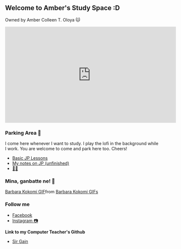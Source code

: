 ## Welcome to Amber's Study Space :D
Owned by Amber Colleen T. Oloya 🐱

<iframe width="560" height="315" src="https://www.youtube.com/embed/c0BqnltvL3c" title="YouTube video player" frameborder="0" allow="accelerometer; autoplay; clipboard-write; encrypted-media; gyroscope; picture-in-picture" allowfullscreen></iframe>


### Parking Area 📖

I come here whenever I want to study. I play the lofi in the background while I work. You are welcome to come and park here too. Cheers!

- [Basic JP Lessons](https://www3.nhk.or.jp/nhkworld/en/tv/japaneasy/season1/index.html)
- [My notes on JP (unfinished)](https://docs.google.com/document/d/1sgJso2a1hJ5uh5U97R_tQk4Z1rOsRabkdmBwDNzUJnc/edit?usp=sharing)
- [🍮🥄](https://www.youtube.com/watch?v=dQw4w9WgXcQ)

### Mina, ganbatte ne! 🌟

<div class="tenor-gif-embed" data-postid="23351114" data-share-method="host" data-aspect-ratio="1" data-width="100%"><a href="https://tenor.com/view/barbara-kokomi-gif-23351114">Barbara Kokomi GIF</a>from <a href="https://tenor.com/search/barbara+kokomi-gifs">Barbara Kokomi GIFs</a></div> <script type="text/javascript" async src="https://tenor.com/embed.js"></script>
                                                                 


### Follow me

- [Facebook](https://www.facebook.com/ambercolleen.oloya "Click Ctrl if you want to open this link on another tab.")
- [Instagram 📷](https://www.instagram.com/am_collee/ "Click Ctrl if you want to open this link on another tab.") 

**Link to my Computer Teacher's Github**

- [Sir Gain](http://641n.github.io/ "Sir Gain's GitHub page.")

